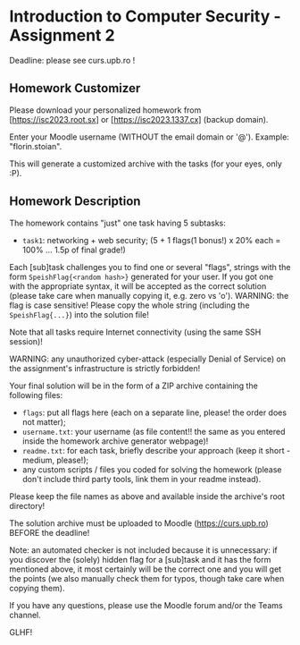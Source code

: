 # Introduction to Computer Security - Assignment 2

Deadline: please see curs.upb.ro !

## Homework Customizer

Please download your personalized homework from [https://isc2023.root.sx] or 
[https://isc2023.1337.cx] (backup domain).

Enter your Moodle username (WITHOUT the email domain or '@').
Example: "florin.stoian".

This will generate a customized archive with the tasks (for your eyes, only :P).

## Homework Description

The homework contains "just" one task having 5 subtasks:

  - `task1`: networking + web security;
  (5 + 1 flags(1 bonus!) x 20% each = 100% ... 1.5p of final grade!)

Each [sub]task challenges you to find one or several "flags", strings with the form
`SpeishFlag{<random hash>}` generated for your user.
If you got one with the appropriate syntax, it will be accepted as the correct
solution (please take care when manually copying it, e.g. zero vs 'o').
WARNING: the flag is case sensitive! Please copy the whole string (including the
`SpeishFlag{...}`) into the solution file!

Note that all tasks require Internet connectivity (using the same SSH session)!

WARNING: any unauthorized cyber-attack (especially Denial of Service) on the
assignment's infrastructure is strictly forbidden!

Your final solution will be in the form of a ZIP archive containing the
following files:

  - `flags`: put all flags here (each on a separate line, please! the
    order does not matter);
  - `username.txt`: your username (as file content!! the same as you entered inside
    the homework archive generator webpage)!
  - `readme.txt`: for each task, briefly describe your approach (keep it 
    short - medium, please!);
  - any custom scripts / files you coded for solving the homework (please don't 
    include third party tools, link them in your readme instead).

Please keep the file names as above and available inside the archive's
root directory!

The solution archive must be uploaded to Moodle (https://curs.upb.ro) BEFORE the
deadline!

Note: an automated checker is not included because it is unnecessary: if you
discover the (solely) hidden flag for a [sub]task and it has the form mentioned
above, it most certainly will be the correct one and you will get the points (we
also manually check them for typos, though take care when copying them).

If you have any questions, please use the Moodle forum and/or the Teams channel.

GLHF!

